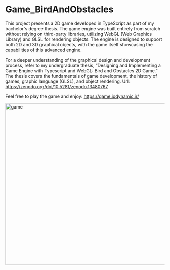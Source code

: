 # Game_BirdAndObstacles
This project presents a 2D game developed in TypeScript as part of my bachelor's degree thesis. The game engine was built entirely from scratch without relying on third-party libraries, utilizing WebGL (Web Graphics Library) and GLSL for rendering objects. The engine is designed to support both 2D and 3D graphical objects, with the game itself showcasing the capabilities of this advanced engine.

For a deeper understanding of the graphical design and development process, refer to my undergraduate thesis, “Designing and Implementing a Game Engine with Typescript and WebGL: Bird and Obstacles 2D Game.” The thesis covers the fundamentals of game development, the history of games, graphic language (GLSL), and object rendering. Url: https://zenodo.org/doi/10.5281/zenodo.13480767

Feel free to play the game and enjoy: https://game.iodynamic.ir/

<img width="512" alt="game" src="https://github.com/rahimi7k/Game_BirdAndObstacles/assets/50842032/54b6cc1b-38d6-4313-b9a9-9f101d9a5325">
